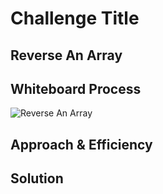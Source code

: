 # Challenge Title
## Reverse An Array

## Whiteboard Process
![Reverse An Array]('images/array-reverse.png')

## Approach & Efficiency
<!-- What approach did you take? Why? What is the Big O space/time for this approach? -->

## Solution
<!-- Show how to run your code, and examples of it in action -->
